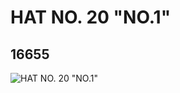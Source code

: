 # HAT NO. 20 "NO.1"
## 16655
![HAT NO. 20 "NO.1"](https://lc-www-live-s.legocdn.com/media/bricks/5/2/6062751.jpg)